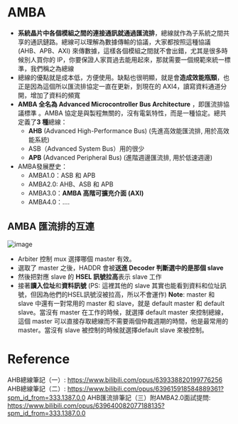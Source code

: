 # AMBA
* **系統晶片中各個模組之間的連接通訊就通過匯流排**，總線就作為子系統之間共享的通訊鏈路。總線可以理解為數據傳輸的協議，大家都按照這種協議 (AHB、APB、AXI) 來傳數據，這樣各個模組之間就不會出錯，尤其是很多時候別人買你的 IP，你要保證人家買過去能用起來，那就需要一個規範來統一標準，我們稱之為總線
* 總線的優點就是成本低，方便使用。缺點也很明顯，就是會**造成效能瓶頸**，也正是因為這個所以匯流排協定一直在更新，到現在的 AXI4，讀寫資料通道分開，增加了資料的頻寬
* **AMBA 全名為 Advanced Microcontroller Bus Architecture** ，即匯流排協議標準 。AMBA 協定是與製程無關的，沒有電氣特性，而是一種協定。總共定義了**3 種**總線：
  * **AHB** (Advanced High-Performance Bus) (先進高效能匯流排, 用於高效能系統)
  * ASB（Advanced System Bus）用的很少
  * **APB** (Advanced Peripheral Bus) (進階週邊匯流排, 用於低速週邊)
* AMBA發展歷史：
  * AMBA1.0：ASB 和 APB
  * AMBA2.0: AHB、ASB 和 APB
  * AMBA3.0：**AMBA 高階可擴充介面 (AXI)**
  * AMBA4.0：....
## AMBA 匯流排的互連
![image](https://github.com/user-attachments/assets/04660363-cb87-40a2-b76b-e51f3c7d22bc)
* Arbiter 控制 mux 選擇哪個 master 有效。
* 選取了 master 之後，HADDR 會被**送進 Decoder 判斷選中的是那個 slave**
* 然後把對應 slave 的 **HSEL 訊號拉高**表示 slave 工作
* 接著**讀入位址**和**資料訊號** (PS: 這裡其他的 slave 其實也能看到資料和位址訊號，但因為他們的HSEL訊號沒被拉高，所以不會運作)
**Note**: master 和 slave 中還有一對常用的 master 和 slave，就是 default master 和 default slave。當沒有 master 在工作的時候，就選擇 default master 來控制總線，這個 master 可以直接存取總線而不需要兩個仲裁週期的時間，他是最常用的 master。當沒有 slave 被控制的時候就選擇default slave 來被控制。
# Reference
AHB總線筆記（一）: https://www.bilibili.com/opus/639338820199776256  
AHB總線筆記（二）: https://www.bilibili.com/opus/639615918584889361?spm_id_from=333.1387.0.0
AHB匯流排筆記（三）附AMBA2.0面試提問: https://www.bilibili.com/opus/639640082077188135?spm_id_from=333.1387.0.0
